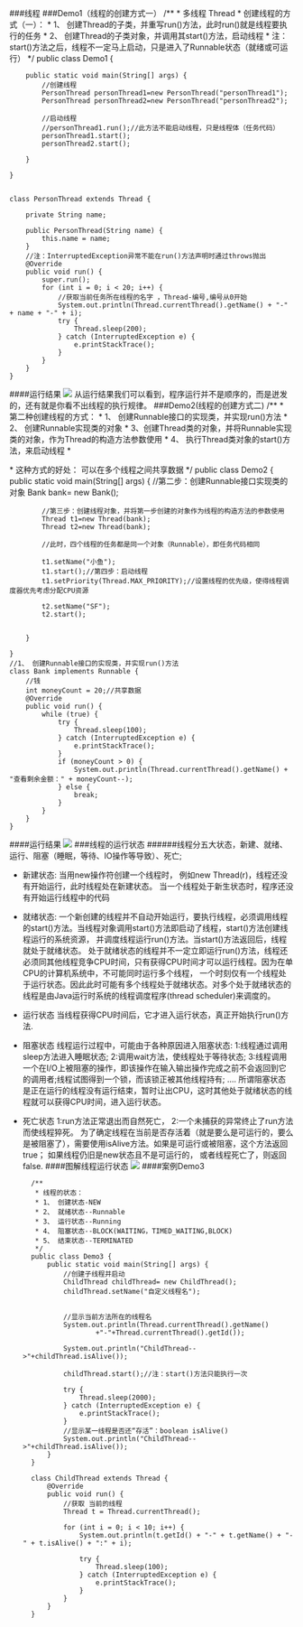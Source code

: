 ###线程
###Demo1（线程的创建方式一）
    /**
     * 多线程 Thread
     * 创建线程的方式（一）：
     * 1、 创建Thread的子类，并重写run()方法，此时run()就是线程要执行的任务
     * 2、 创建Thread的子类对象，并调用其start()方法，启动线程
     * 注： start()方法之后，线程不一定马上启动，只是进入了Runnable状态（就绪或可运行）
     */
    public class Demo1 {
    
    
        public static void main(String[] args) {
            //创建线程
            PersonThread personThread1=new PersonThread("personThread1");
            PersonThread personThread2=new PersonThread("personThread2");
    
            //启动线程
            //personThread1.run();//此方法不能启动线程，只是线程体（任务代码）
            personThread1.start();
            personThread2.start();
    
        }
    
    }
    
    
    class PersonThread extends Thread {
    
        private String name;
    
        public PersonThread(String name) {
            this.name = name;
        }
        //注：InterruptedException异常不能在run()方法声明时通过throws抛出
        @Override
        public void run() {
            super.run();
            for (int i = 0; i < 20; i++) {
                //获取当前任务所在线程的名字 ，Thread-编号,编号从0开始
                System.out.println(Thread.currentThread().getName() + "-" + name + "-" + i);
                try {
                    Thread.sleep(200);
                } catch (InterruptedException e) {
                    e.printStackTrace();
                }
            }
        }
    }
####运行结果
![](https://github.com/mar-sir/JavaForAndroid/blob/master/JavaForAndroid/series8/src/main/java/images/step1.png?raw=true)
从运行结果我们可以看到，程序运行并不是顺序的，而是迸发的，还有就是你看不出线程的执行规律。
###Demo2(线程的创建方式二)
    /**
     * 第二种创建线程的方式：
     * 1、 创建Runnable接口的实现类，并实现run()方法
     * 2、 创建Runnable实现类的对象
     * 3、创建Thread类的对象，并将Runnable实现类的对象，作为Thread的构造方法参数使用
     * 4、 执行Thread类对象的start()方法，来启动线程
     * <p>
     * 这种方式的好处： 可以在多个线程之间共享数据
     */
    public class Demo2 {
        public static void main(String[] args) {
            //第二步：创建Runnable接口实现类的对象
            Bank bank= new Bank();
    
            //第三步：创建线程对象，并将第一步创建的对象作为线程的构造方法的参数使用
            Thread t1=new Thread(bank);
            Thread t2=new Thread(bank);
    
            //此时，四个线程的任务都是同一个对象（Runnable），即任务代码相同
    
            t1.setName("小鱼");
            t1.start();//第四步：启动线程
            t1.setPriority(Thread.MAX_PRIORITY);//设置线程的优先级，使得线程调度器优先考虑分配CPU资源
    
            t2.setName("SF");
            t2.start();
    
    
        }
    
    }
    //1、 创建Runnable接口的实现类，并实现run()方法
    class Bank implements Runnable {
        //钱
        int moneyCount = 20;//共享数据
        @Override
        public void run() {
            while (true) {
                try {
                    Thread.sleep(100);
                } catch (InterruptedException e) {
                    e.printStackTrace();
                }
                if (moneyCount > 0) {
                    System.out.println(Thread.currentThread().getName() + "查看剩余金额：" + moneyCount--);
                } else {
                    break;
                }
            }
        }
    }
####运行结果
![](https://github.com/mar-sir/JavaForAndroid/blob/master/JavaForAndroid/series8/src/main/java/images/step2.png?raw=true)
###线程的运行状态
######线程分五大状态，新建、就绪、运行、阻塞（睡眠，等待、IO操作等导致）、死亡;
* 新建状态:
     当用new操作符创建一个线程时， 例如new Thread(r)，线程还没有开始运行，此时线程处在新建状态。 当一个线程处于新生状态时，程序还没有开始运行线程中的代码
* 就绪状态:
     一个新创建的线程并不自动开始运行，要执行线程，必须调用线程的start()方法。当线程对象调用start()方法即启动了线程，start()方法创建线程运行的系统资源，
   并调度线程运行run()方法。当start()方法返回后，线程就处于就绪状态。
       处于就绪状态的线程并不一定立即运行run()方法，线程还必须同其他线程竞争CPU时间，只有获得CPU时间才可以运行线程。因为在单CPU的计算机系统中，不可能同时运行多个线程，
       一个时刻仅有一个线程处于运行状态。因此此时可能有多个线程处于就绪状态。对多个处于就绪状态的线程是由Java运行时系统的线程调度程序(thread scheduler)来调度的。
* 运行状态
   当线程获得CPU时间后，它才进入运行状态，真正开始执行run()方法.
* 阻塞状态
     线程运行过程中，可能由于各种原因进入阻塞状态:
           1:线程通过调用sleep方法进入睡眠状态;
           2:调用wait方法，使线程处于等待状态;
           3:线程调用一个在I/O上被阻塞的操作，即该操作在输入输出操作完成之前不会返回到它的调用者;线程试图得到一个锁，而该锁正被其他线程持有;
            ....
      所谓阻塞状态是正在运行的线程没有运行结束，暂时让出CPU，这时其他处于就绪状态的线程就可以获得CPU时间，进入运行状态。
* 死亡状态
  1:run方法正常退出而自然死亡，
  2:一个未捕获的异常终止了run方法而使线程猝死。
          为了确定线程在当前是否存活着（就是要么是可运行的，要么是被阻塞了），需要使用isAlive方法。如果是可运行或被阻塞，这个方法返回true； 
          如果线程仍旧是new状态且不是可运行的， 或者线程死亡了，则返回false.
####图解线程运行状态
![](https://github.com/mar-sir/JavaForAndroid/blob/master/JavaForAndroid/series8/src/main/java/images/step3.png?raw=true)
####案例Demo3

        /**
         * 线程的状态：
         * 1、 创建状态-NEW
         * 2、 就绪状态--Runnable
         * 3、 运行状态--Running
         * 4、 阻塞状态--BLOCK(WAITING，TIMED_WAITING,BLOCK)
         * 5、 结束状态--TERMINATED
         */
        public class Demo3 {
            public static void main(String[] args) {
                //创建子线程并启动
                ChildThread childThread= new ChildThread();
                childThread.setName("自定义线程名");
        
        
                //显示当前方法所在的线程名
                System.out.println(Thread.currentThread().getName()
                        +"-"+Thread.currentThread().getId());
        
                System.out.println("ChildThread-->"+childThread.isAlive());
        
                childThread.start();//注：start()方法只能执行一次
        
                try {
                    Thread.sleep(2000);
                } catch (InterruptedException e) {
                    e.printStackTrace();
                }
                //显示某一线程是否还“存活”：boolean isAlive()
                System.out.println("ChildThread-->"+childThread.isAlive());
            }
        }
        
        class ChildThread extends Thread {
            @Override
            public void run() {
                //获取 当前的线程
                Thread t = Thread.currentThread();
        
                for (int i = 0; i < 10; i++) {
                    System.out.println(t.getId() + "-" + t.getName() + "-" + t.isAlive() + ":" + i);
        
                    try {
                        Thread.sleep(100);
                    } catch (InterruptedException e) {
                        e.printStackTrace();
                    }
                }
            }
        }
